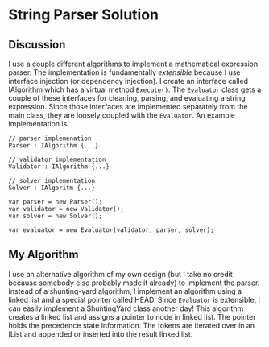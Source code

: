 # String Parser Solution

## Discussion
I use a couple different algorithms to implement a mathematical expression parser.
The implementation is fundamentally _extensible_ because I use interface injection
(or dependency injection). I create an interface called IAlgorithm which has a 
virtual method `Execute()`. The `Evaluator` class gets a couple of these interfaces
for cleaning, parsing, and evaluating a string expression. Since those interfaces
are implemented separately from the main class, they are loosely coupled with the
`Evaluator`. An example implementation is:
```
// parser implemenation
Parser : IAlgorithm {...}

// validator implementation
Validator : IAlgorithm {...}

// solver implementation
Solver : IAlgoritm {...}

var parser = new Parser();
var validator = new Validator();
var solver = new Solver();

var evaluator = new Evaluator(validator, parser, solver);
```

## My Algorithm
I use an alternative algorithm of my own design (but I take no credit because somebody
else probably made it already) to implement the parser. Instead of a shunting-yard
algorithm, I implement an algorithm using a linked list and a special pointer called
HEAD. Since `Evaluator` is extensible, I can easily implement a ShuntingYard class
another day! This algorithm creates a linked list and assigns a pointer to node in
linked list. The pointer holds the precedence state information. The tokens are 
iterated over in an IList and appended or inserted into the result linked list.
 
